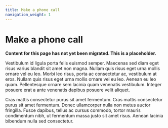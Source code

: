 ```yaml
---
title: Make a phone call
navigation_weight: 1
---
```


# Make a phone call

**Content for this page has not yet been migrated. This is a placeholder.**

Vestibulum id ligula porta felis euismod semper. Maecenas sed diam eget risus varius blandit sit amet non magna. Nullam quis risus eget urna mollis ornare vel eu leo. Morbi leo risus, porta ac consectetur ac, vestibulum at eros. Nullam quis risus eget urna mollis ornare vel eu leo. Aenean eu leo quam. Pellentesque ornare sem lacinia quam venenatis vestibulum. Integer posuere erat a ante venenatis dapibus posuere velit aliquet.

Cras mattis consectetur purus sit amet fermentum. Cras mattis consectetur purus sit amet fermentum. Donec ullamcorper nulla non metus auctor fringilla. Fusce dapibus, tellus ac cursus commodo, tortor mauris condimentum nibh, ut fermentum massa justo sit amet risus. Aenean lacinia bibendum nulla sed consectetur.
